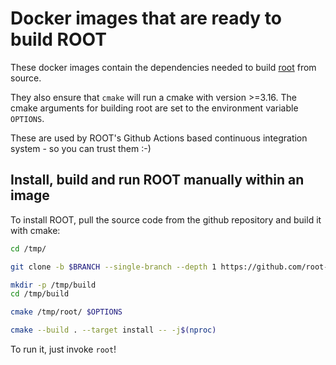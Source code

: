 # Docker images that are ready to build ROOT

These docker images contain the dependencies needed to build [root](https://root.cern/) from source.

They also ensure that `cmake` will run a cmake with version >=3.16. The cmake arguments for building root are set to the environment variable `OPTIONS`.

These are used by ROOT's Github Actions based continuous integration system - so you can trust them :-)

## Install, build and run ROOT manually within an image

To install ROOT, pull the source code from the github repository and build it with cmake:
```sh
cd /tmp/

git clone -b $BRANCH --single-branch --depth 1 https://github.com/root-project/root.git

mkdir -p /tmp/build
cd /tmp/build

cmake /tmp/root/ $OPTIONS

cmake --build . --target install -- -j$(nproc)
```

To run it, just invoke `root`!
